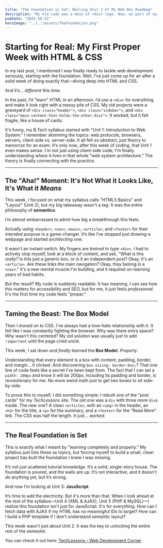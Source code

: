 ```yaml
---
title: "The Foundation is Set: Nailing Unit 2 of My Web Dev Roadmap"
description: "My old code was a mess of <div> tags. Now, as part of my B.Tech semester, I'm building a real foundation, starting with HTML semantics and the box model."
pubDate: "2025-10-21"
heroImage: "../../assets/TheFoundation.png"
---
```



# Starting for Real: My First Proper Week with HTML & CSS

In my last post, I mentioned I was finally ready to tackle web development seriously, starting with the foundation. Well, I've just come up for air after a solid week of doing exactly that—diving deep into HTML and CSS.

And it’s... *different* this time.

In the past, I’d "learn" HTML in an afternoon. I’d use a `<div>` for everything and make it look right with a messy pile of CSS. My old projects were a graveyard of `<div class="header">`, `<div class="sidebar">`, and `<div class="main-content-that-holds-the-other-divs">`. It worked, but it felt fragile, like a house of cards.

It's funny, my B.Tech syllabus started with "Unit 1: Introduction to Web System." I remember skimming the topics: web protocols, browsers, servers, client-side vs. server-side. It all felt so *abstract*, just theory to memorize for an exam. It’s only *now*, after this week of coding, that Unit 1 even makes sense. I'm not just *using* client-side code; I'm finally understanding *where* it lives in that whole "web system architecture." The theory is finally connecting with the practice.

---

## The "Aha!" Moment: It's Not What it Looks Like, It's What it *Means*

This week, I focused on what my syllabus calls "HTML5 Basics" and "Layout" (Unit 2), but my big takeaway wasn't a tag. It was the entire philosophy of **semantics**.

I’m almost embarrassed to admit how big a breakthrough this feels.

Actually using `<header>`, `<nav>`, `<main>`, `<article>`, and `<footer>` for their *intended purpose* is a game-changer. It’s like I’ve stopped just *drawing* a webpage and started *architecting* one.

It wasn't an instant switch. My fingers are *trained* to type `<div>`. I had to actively stop myself, look at a block of content, and ask, "What is this *really*? Is this just a generic box, or is it an independent post? Okay, it's an `<article>`. Are these links the main navigation? Okay, they belong in a `<nav>`." It's a new mental muscle I'm building, and it required un-learning years of bad habits.

But the result? My code is suddenly readable. It has meaning. I can see how this matters for accessibility and SEO, but for me, it just feels *professional*. It's the first time my code feels "proper."

---

## Taming the Beast: The Box Model

Then I moved on to CSS. I've always had a love-hate relationship with it. It felt like I was constantly fighting the browser. Why was there extra space? Why wasn't this centered? My old solution was usually just to add `!important` until the page cried uncle.

This week, I sat down and *finally* learned the **Box Model**. *Properly*.



Understanding that every element is a box with content, padding, border, and margin... it clicked. And discovering `box-sizing: border-box;`? That one line of code feels like a secret I’ve been kept from. The fact that I can set a `width: 200px` and know it will *be* 200px, *including* its padding and border, is revolutionary for me. No more weird math just to get two boxes to sit side-by-side.

To prove this to myself, I did something simple: I rebuilt one of the "post cards" for my *TechLessons* site. The old one was a `div` with three more `div`s inside. The new one? A clean `<article>`, with an `<img>` in the header, an `<h2>` for the title, a `<p>` for the summary, and a `<footer>` for the "Read More" link. The CSS was half the length. It just... *worked*.

---

## The Real Foundation is Set

This is exactly what I meant by "learning completely and properly." My syllabus just lists these as topics, but forcing myself to build a small, clean project has built the foundation I knew I was missing.

It’s not just scattered tutorial knowledge. It’s a solid, single-story house. The foundation is poured, and the walls are up. It’s not interactive, and it doesn't *do* anything yet, but it’s strong.

And now I’m looking at Unit 3: **JavaScript**.

It’s time to add the electricity. But it's more than that. When I look ahead at the rest of the syllabus—Unit 4 (XML & AJAX), Unit 5 (PHP & MySQL)—I realize this foundation isn't just for JavaScript. It's for *everything*. How can I fetch data with AJAX if my HTML has no meaningful IDs to target? How can I build a PHP template if I don't understand semantic layout?

This week wasn't just about Unit 2. It was the key to unlocking the entire rest of the semester.

You can check it out here: [TechLessons – Web Development Corner](/techLessons)  
